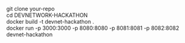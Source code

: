 git clone your-repo  
cd DEVNETWORK-HACKATHON  
docker build -t devnet-hackathon .  
docker run -p 3000:3000 -p 8080:8080 -p 8081:8081 -p 8082:8082 devnet-hackathon  